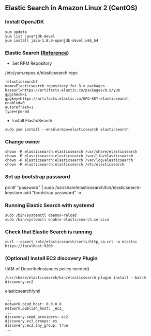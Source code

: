 ## Elastic Search in Amazon Linux 2 (CentOS)

### Install OpenJDK

```
yum update
yum list java*jdk-devel
yum install java-1.8.0-openjdk-devel.x86_64
```

### Elastic Search ([Reference](https://www.elastic.co/guide/en/elasticsearch/reference/current/rpm.html))

- Set RPM Repository

/etc/yum.repos.d/elasticsearch.repo

```
[elasticsearch]
name=Elasticsearch repository for 8.x packages
baseurl=https://artifacts.elastic.co/packages/8.x/yum
gpgcheck=1
gpgkey=https://artifacts.elastic.co/GPG-KEY-elasticsearch
enabled=0
autorefresh=1
type=rpm-md
```

- Install ElasticSearch

```
sudo yum install --enablerepo=elasticsearch elasticsearch
```

### Change owner

```
chown -R elasticsearch:elasticsearch /usr/share/elasticsearch
chown -R elasticsearch:elasticsearch /var/lib/elasticsearch
chown -R elasticsearch:elasticsearch /var/log/elasticsearch
chown -R elasticsearch:elasticsearch /etc/elasticsearch
```

### Set up bootstrap password

printf "password" | sudo /usr/share/elasticsearch/bin/elasticsearch-keystore add "bootstrap.password" -x

### Running Elastic Search with systemd

```
sudo /bin/systemctl daemon-reload
sudo /bin/systemctl enable elasticsearch.service
```

### Check that Elastic Search is running

```
curl --cacert /etc/elasticsearch/certs/http_ca.crt -u elastic https://localhost:9200
```

### (Optional) Install EC2 discovery Plugin

(IAM of DescribeInstances policy needed)

```
/usr/share/elasticsearch/bin/elasticsearch-plugin install --batch discovery-ec2
```

elasticsearch/yml

```
...
network.bind_host: 0.0.0.0
network.publish_host: _ec2_
...
discovery.seed_providers: ec2
discovery.ec2.groups: es
discovery.ec2.any_group: true
...
```
